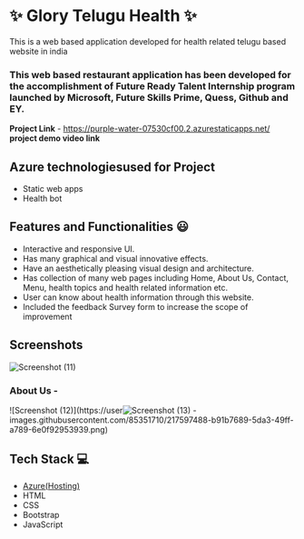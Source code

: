 # ✨ Glory Telugu Health  ✨

This is a web based application developed for health related telugu based website in india

### This web based restaurant application has been developed for the accomplishment of Future Ready Talent Internship program launched by Microsoft, Future Skills Prime, Quess, Github and EY.


**Project Link** - https://purple-water-07530cf00.2.azurestaticapps.net/
**project demo video link**

## Azure technologiesused for Project
- Static web apps
- Health bot

## Features and Functionalities 😃

- Interactive and responsive UI.
- Has many graphical and visual innovative effects.
- Have an aesthetically pleasing visual design and architecture.
- Has collection of many web pages including Home, About Us, Contact, Menu, health topics and health related information etc.
- User can know about health information through this website.
- Included the feedback Survey form to increase the scope of improvement 

## Screenshots

 

   
![Screenshot (11)](https://user-images.githubusercontent.com/85351710/217597453-61052356-ae0f-41de-a217-bee56f8af60d.png)


### About Us -





![Screenshot (12)](https://user![Screenshot (13)](https://user-images.githubusercontent.com/85351710/217600048-83aeb36b-fc9c-45bd-b750-cf39529aa798.png)
-images.githubusercontent.com/85351710/217597488-b91b7689-5da3-49ff-a789-6e0f92953939.png)


## Tech Stack 💻

- [Azure(Hosting)](https://azure.microsoft.com/en-in/features/azure-portal/)
- HTML
- CSS
- Bootstrap
- JavaScript
